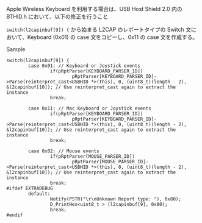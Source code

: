 Apple Wireless Keyboard を利用する場合は、USB Host Shield 2.0 内の BTHID.h において、以下の修正を行うこと

`switch(l2capinbuf[9]) {` から始まる L2CAP のレポートタイプの Switch 文において、Keyboard (0x01) の case 文をコピーし、0x11 の case 文を作成する。

Sample
```
switch(l2capinbuf[9]) {
        case 0x01: // Keyboard or Joystick events
                if(pRptParser[KEYBOARD_PARSER_ID])
                        pRptParser[KEYBOARD_PARSER_ID]->Parse(reinterpret_cast<USBHID *>(this), 0, (uint8_t)(length - 2), &l2capinbuf[10]); // Use reinterpret_cast again to extract the instance
                break;

        case 0x11: // Mac Keyboard or Joystick events
                if(pRptParser[KEYBOARD_PARSER_ID])
                        pRptParser[KEYBOARD_PARSER_ID]->Parse(reinterpret_cast<USBHID *>(this), 0, (uint8_t)(length - 2), &l2capinbuf[10]); // Use reinterpret_cast again to extract the instance
                break;

        case 0x02: // Mouse events
                if(pRptParser[MOUSE_PARSER_ID])
                        pRptParser[MOUSE_PARSER_ID]->Parse(reinterpret_cast<USBHID *>(this), 0, (uint8_t)(length - 2), &l2capinbuf[10]); // Use reinterpret_cast again to extract the instance
                break;
#ifdef EXTRADEBUG
        default:
                Notify(PSTR("\r\nUnknown Report type: "), 0x80);
                D_PrintHex<uint8_t > (l2capinbuf[9], 0x80);
                break;
#endif
```
